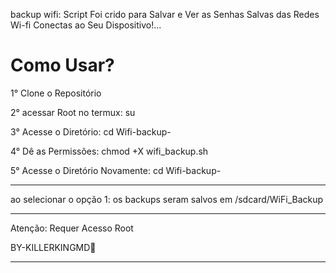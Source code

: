 backup wifi: Script Foi crido para Salvar e Ver as Senhas Salvas das Redes Wi-fi Conectas ao Seu Dispositivo!...



Como Usar?
==================

1° Clone o Repositório 

2° acessar Root no termux: su

3° Acesse o Diretório: cd Wifi-backup-

4° Dê as Permissões: chmod +X wifi_backup.sh

5° Acesse o Diretório Novamente: cd Wifi-backup-

____________________
ao selecionar o opção 1: os backups seram salvos em /sdcard/WiFi_Backup
____________________

Atenção: Requer Acesso Root

BY-KILLERKINGMD👑
_____________________________